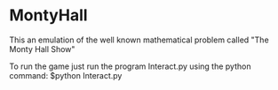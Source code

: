 # MontyHall

This an emulation of the well known mathematical problem called "The Monty Hall Show"

To run the game just run the program Interact.py using the python command:
  $python Interact.py
